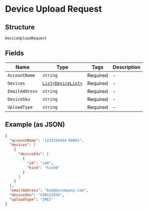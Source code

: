 
# Device Upload Request

## Structure

`DeviceUploadRequest`

## Fields

| Name | Type | Tags | Description |
|  --- | --- | --- | --- |
| `AccountName` | `string` | Required | - |
| `Devices` | [`List<DeviceList>`](../../doc/models/device-list.md) | Required | - |
| `EmailAddress` | `string` | Required | - |
| `DeviceSku` | `string` | Required | - |
| `UploadType` | `string` | Required | - |

## Example (as JSON)

```json
{
  "accountName": "1223334444-00001",
  "devices": [
    {
      "deviceIds": [
        {
          "id": "id0",
          "kind": "kind8"
        }
      ]
    }
  ],
  "emailAddress": "bob@mycompany.com",
  "deviceSku": "VZW123456",
  "uploadType": "IMEI"
}
```

